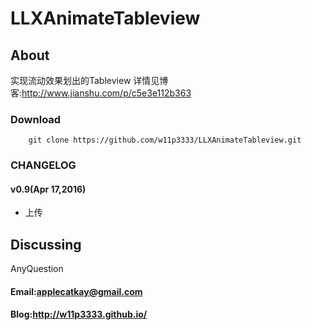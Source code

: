 # LLXAnimateTableview
## About
实现流动效果划出的Tableview
详情见博客:http://www.jianshu.com/p/c5e3e112b363


### Download

		git clone https://github.com/w11p3333/LLXAnimateTableview.git
### CHANGELOG

#### v0.9(Apr 17,2016)
- 上传

## Discussing
AnyQuestion
#### Email:applecatkay@gmail.com
#### Blog:http://w11p3333.github.io/




